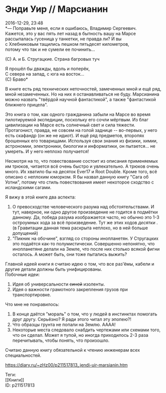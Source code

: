 Энди Уир // Марсианин
======================

   
 2016-12-29, 23:48   
    *— Поправьте меня, если я ошибаюсь, Владимир Сергеевич.   
 Кажется, это у вас пять лет назад в бытность вашу на Марсе   
 рассыпалась гусеница у танкетки, не правда ли? И вы   
 с Хлебниковым тащились пешком пятьдесят километров,   
 потому что так и не сумели ее починить…   
   
 (C) А. и Б. Стругацкие. Страна багровых туч   
   
 Я прошёл бы дважды, вдоль и поперёк,   
 С севера на запад, с юга на восток...   
 (С) Браво*     
   
 В книге есть ряд технических неточностей, замеченных мной и ещё ряд, мной незамеченных. Но на них я останавливаться не буду. Марсианина можно назвать "твёрдой научной фантастикой", а также "фантастикой ближнего прицела".   
   
 Это книга о том, как одного гражданина забыли на Марсе во время пилотируемой экспедиции, поскольку его сочли мёртвым. Из благ цивилизации на Марсе есть солнечный свет и сила тяжести. Протагонист, правда, не совсем на голой заднице -- во-первых, у него есть скафандр (он же не идиот). И ещё ряд предметов, второпях брошенных его товарищами. Используя свои знания из физики, химии, астрономии, электроники, биологии и информатики, он пытается... не умереть. И у него неплохо получается!   
   
 Несмотря на то, что повествование состоит из описания применяемых им трюков, читается всё очень быстро и увлекательно. А трюков очень много. Их хватило бы на десяток Ever17 и Root Double. Кроме того, всё описано с неплохим юморком. Я бы назвал данную книгу "Сага об Уотни", потому что стиль повествования имеет некоторое сходство с исландскими сагами.   
   
 Я вижу в этой книге два аспекта:   
 1. О превосходстве человеческого разума над обстоятельствами. И тут, наверное, ни одно другое произведение не годится в подмётки данному. Да, победа разума изображается часто, но обычно это 1-3 остроумных хода за всё произведение. Тут же этих ходов  *десятки*  . (в Гравитации данная тема раскрыта неплохо, но в ней больше допущений)   
 2. "Пикник на обочине", взгляд со стороны инопланетян. У Стругацких это подаётся как-то полумистически. Совершенно непонятно, что инопланетяне делали на Земле, что после них столько всякой фигни осталось. А может быть, они тоже пытались выжить?   
   
 Главной идеей книги я считаю идею о том, что все раз'ёмы, кабели и другие детали должны быть унифицированы.   
 Побочные идеи:   
 1. Идея об универсальности  ~~синей~~  изоленты.   
 2. Идея о важности грамотного закрепления грузов при транспортировке.   
   
 Что мне не понравилось:   
 1. В конце даётся "мораль" о том, что у людей в инстинктах помогать друг другу. Серьёзно? Я ради этого читал эту эпопею?!   
 2. Что образцы грунта не попали на Землю. АААА!   
 3. Некоторые места следовало снабдить чертежами или схемами того, что он сделал. Может я тупой, но иногда приходилось 2-3 раза перечитывать, чтобы понять, что произошло.   
   
 Считаю данную книгу обязательной к чтению инженерам всех специальностей.   
    
 <https://diary.ru/~zHz00/p211517813_jendi-uir-marsianin.htm>   
   
 Теги:   
 [[Книги]]   
 ID: p211517813